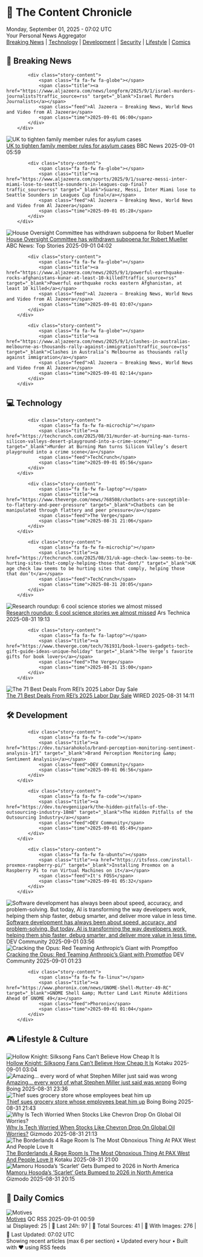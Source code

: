 <!-- Processing 54 RSS feeds at 2025-09-01 07:02:10 UTC -->
<!-- Processing: Saturday Morning Breakfast Cereal -->
<!-- Processing: Poorly Drawn Lines -->
<!-- Processing: Garfield -->
<!-- Processing: Dilbert -->
<!-- Processing: Cyanide & Happiness -->
<!-- Processing: Girl Genius -->
<!-- Processing: CNN Top Stories -->
<!-- Processing: CNN Breaking News -->
<!-- Processing: BBC World News -->
<!-- Processing: BBC Breaking News -->
<!-- Processing: Al Jazeera Breaking News -->
<!-- Processing: CBC News -->
<!-- Error processing https://rss.cbc.ca/lineup/topstories.xml: The read operation timed out -->
<!-- Processing: Reuters World News -->
<!-- Processing: Associated Press Breaking -->
<!-- Processing: TechCrunch -->
<!-- Processing: Ars Technica -->
<!-- Processing: Slashdot -->
<!-- Processing: Lobsters Python -->
<!-- Processing: Dev.to -->
<!-- Processing: It's FOSS -->
<!-- Processing: GitHub Blog -->
<!-- Processing: GitLab Blog -->
<!-- Processing: DZone -->
<!-- Processing: Gizmodo -->
<!-- Processing: Kotaku -->
<!-- Processing: Boing Boing -->
<!-- Processing: Krebs on Security -->
<!-- Processing: Schneier on Security -->
<!-- Generated 6 new posts out of 28 feeds processed -->
<div class="newspaper-header">
    <h1 class="newspaper-title">📰 The Content Chronicle</h1>
    <div class="newspaper-date">Monday, September 01, 2025 - 07:02 UTC</div>
    <div class="newspaper-subtitle">Your Personal News Aggregator</div>
</div>

<div class="newspaper-nav">
    <a href="#breaking">Breaking News</a> |
    <a href="#tech">Technology</a> |
    <a href="#dev">Development</a> |
    <a href="#security">Security</a> |
    <a href="#lifestyle">Lifestyle</a> |
    <a href="#webcomics">Comics</a>
</div>

<div class="news-section breaking-news" id="breaking">
<h2 class="section-header">🚨 Breaking News</h2>
<div class="stories-container">
<div class="story">
            
            <div class="story-content">
                <span class="fa fa-fw fa-globe"></span>
                <span class="title"><a href="https://www.aljazeera.com/news/longform/2025/9/1/israel-murders-journalists?traffic_source=rss" target="_blank">Israel Murders Journalists</a></span>
                <span class="feed">Al Jazeera – Breaking News, World News and Video from Al Jazeera</span>
                <span class="time">2025-09-01 06:00</span>
            </div>
        </div>
<div class="story">
            <img src="https://ichef.bbci.co.uk/ace/standard/240/cpsprodpb/ecc9/live/433c80f0-86fa-11f0-b936-3914273c9c85.jpg" alt="UK to tighten family member rules for asylum cases" class="story-image" loading="lazy" onerror="this.style.display='none'">
            <div class="story-content">
                <span class="fa fa-fw fa-flag"></span>
                <span class="title"><a href="https://www.bbc.com/news/articles/c626p66d6jxo?at_medium=RSS&at_campaign=rss" target="_blank">UK to tighten family member rules for asylum cases</a></span>
                <span class="feed">BBC News</span>
                <span class="time">2025-09-01 05:59</span>
            </div>
        </div>
<div class="story">
            
            <div class="story-content">
                <span class="fa fa-fw fa-globe"></span>
                <span class="title"><a href="https://www.aljazeera.com/sports/2025/9/1/suarez-messi-inter-miami-lose-to-seattle-sounders-in-leagues-cup-final?traffic_source=rss" target="_blank">Suarez, Messi, Inter Miami lose to Seattle Sounders in Leagues Cup final</a></span>
                <span class="feed">Al Jazeera – Breaking News, World News and Video from Al Jazeera</span>
                <span class="time">2025-09-01 05:28</span>
            </div>
        </div>
<div class="story">
            <img src="https://s.abcnews.com/images/Politics/GettyImages-81708297_1756694227734_hpMain_4x3t_384.jpg" alt="House Oversight Committee has withdrawn subpoena for Robert Mueller" class="story-image" loading="lazy" onerror="this.style.display='none'">
            <div class="story-content">
                <span class="fa fa-fw fa-tv"></span>
                <span class="title"><a href="https://abcnews.go.com/Politics/house-oversight-withdrawn-subpoena-robert-mueller-new-report/story?id=125148414" target="_blank">House Oversight Committee has withdrawn subpoena for Robert Mueller</a></span>
                <span class="feed">ABC News: Top Stories</span>
                <span class="time">2025-09-01 04:02</span>
            </div>
        </div>
<div class="story">
            
            <div class="story-content">
                <span class="fa fa-fw fa-globe"></span>
                <span class="title"><a href="https://www.aljazeera.com/news/2025/9/1/powerful-earthquake-rocks-afghanistans-kunar-at-least-10-killed?traffic_source=rss" target="_blank">Powerful earthquake rocks eastern Afghanistan, at least 10 killed</a></span>
                <span class="feed">Al Jazeera – Breaking News, World News and Video from Al Jazeera</span>
                <span class="time">2025-09-01 03:07</span>
            </div>
        </div>
<div class="story">
            
            <div class="story-content">
                <span class="fa fa-fw fa-globe"></span>
                <span class="title"><a href="https://www.aljazeera.com/news/2025/9/1/clashes-in-australias-melbourne-as-thousands-rally-against-immigration?traffic_source=rss" target="_blank">Clashes in Australia’s Melbourne as thousands rally against immigration</a></span>
                <span class="feed">Al Jazeera – Breaking News, World News and Video from Al Jazeera</span>
                <span class="time">2025-09-01 02:14</span>
            </div>
        </div>
</div>
</div>
<div class="news-section tech-news" id="tech">
<h2 class="section-header">💻 Technology</h2>
<div class="stories-container">
<div class="story">
            
            <div class="story-content">
                <span class="fa fa-fw fa-microchip"></span>
                <span class="title"><a href="https://techcrunch.com/2025/08/31/murder-at-burning-man-turns-silicon-valleys-desert-playground-into-a-crime-scene/" target="_blank">Murder at Burning Man turns Silicon Valley’s desert playground into a crime scene</a></span>
                <span class="feed">TechCrunch</span>
                <span class="time">2025-09-01 05:56</span>
            </div>
        </div>
<div class="story">
            
            <div class="story-content">
                <span class="fa fa-fw fa-laptop"></span>
                <span class="title"><a href="https://www.theverge.com/news/768508/chatbots-are-susceptible-to-flattery-and-peer-pressure" target="_blank">Chatbots can be manipulated through flattery and peer pressure</a></span>
                <span class="feed">The Verge</span>
                <span class="time">2025-08-31 21:06</span>
            </div>
        </div>
<div class="story">
            
            <div class="story-content">
                <span class="fa fa-fw fa-microchip"></span>
                <span class="title"><a href="https://techcrunch.com/2025/08/31/uk-age-check-law-seems-to-be-hurting-sites-that-comply-helping-those-that-dont/" target="_blank">UK age check law seems to be hurting sites that comply, helping those that don’t</a></span>
                <span class="feed">TechCrunch</span>
                <span class="time">2025-08-31 20:05</span>
            </div>
        </div>
<div class="story">
            <img src="https://cdn.arstechnica.net/wp-content/uploads/2025/08/turin1-500x500.jpg" alt="Research roundup: 6 cool science stories we almost missed" class="story-image" loading="lazy" onerror="this.style.display='none'">
            <div class="story-content">
                <span class="fa fa-fw fa-cog"></span>
                <span class="title"><a href="https://arstechnica.com/science/2025/08/research-roundup-6-cool-science-stories-we-almost-missed-2/" target="_blank">Research roundup: 6 cool science stories we almost missed</a></span>
                <span class="feed">Ars Technica</span>
                <span class="time">2025-08-31 19:13</span>
            </div>
        </div>
<div class="story">
            
            <div class="story-content">
                <span class="fa fa-fw fa-laptop"></span>
                <span class="title"><a href="https://www.theverge.com/tech/761931/book-lovers-gadgets-tech-gift-guide-ideas-unique-holiday" target="_blank">The Verge’s favorite gifts for book lovers</a></span>
                <span class="feed">The Verge</span>
                <span class="time">2025-08-31 15:00</span>
            </div>
        </div>
<div class="story">
            <img src="https://media.wired.com/photos/68a66e69d3699f0e9647c9e6/master/pass/The%20Best%20Deals%20From%20REI%E2%80%99s%202025%20Labor%20Day%20Sale.png" alt="The 71 Best Deals From REI’s 2025 Labor Day Sale" class="story-image" loading="lazy" onerror="this.style.display='none'">
            <div class="story-content">
                <span class="fa fa-fw fa-bolt"></span>
                <span class="title"><a href="https://www.wired.com/story/best-rei-labor-day-sale-deals-2025/" target="_blank">The 71 Best Deals From REI’s 2025 Labor Day Sale</a></span>
                <span class="feed">WIRED</span>
                <span class="time">2025-08-31 14:11</span>
            </div>
        </div>
</div>
</div>
<div class="news-section dev-news" id="dev">
<h2 class="section-header">🛠️ Development</h2>
<div class="stories-container">
<div class="story">
            
            <div class="story-content">
                <span class="fa fa-fw fa-code"></span>
                <span class="title"><a href="https://dev.to/sarahokolo/brand-perception-monitoring-sentiment-analysis-1f1" target="_blank">Brand Perception Monitoring &amp; Sentiment Analysisℹ️</a></span>
                <span class="feed">DEV Community</span>
                <span class="time">2025-09-01 06:56</span>
            </div>
        </div>
<div class="story">
            
            <div class="story-content">
                <span class="fa fa-fw fa-code"></span>
                <span class="title"><a href="https://dev.to/evgeniipark/the-hidden-pitfalls-of-the-outsourcing-industry-18m8" target="_blank">The Hidden Pitfalls of the Outsourcing Industry</a></span>
                <span class="feed">DEV Community</span>
                <span class="time">2025-09-01 05:49</span>
            </div>
        </div>
<div class="story">
            
            <div class="story-content">
                <span class="fa fa-fw fa-ubuntu"></span>
                <span class="title"><a href="https://itsfoss.com/install-proxmox-raspberry-pi/" target="_blank">Installing Proxmox on a Raspberry Pi to run Virtual Machines on it</a></span>
                <span class="feed">It's FOSS</span>
                <span class="time">2025-09-01 05:32</span>
            </div>
        </div>
<div class="story">
            <img src="https://media2.dev.to/dynamic/image/width=800%2Cheight=%2Cfit=scale-down%2Cgravity=auto%2Cformat=auto/https%3A%2F%2Fdev-to-uploads.s3.amazonaws.com%2Fuploads%2Fuser%2Fprofile_image%2F3391551%2Fb884abd7-f906-4094-afe5-256359f658f3.jpeg" alt="Software development has always been about speed, accuracy, and problem-solving. But today, AI is transforming the way developers work, helping them ship faster, debug smarter, and deliver more value in less time." class="story-image" loading="lazy" onerror="this.style.display='none'">
            <div class="story-content">
                <span class="fa fa-fw fa-code"></span>
                <span class="title"><a href="https://dev.to/jaideepparashar/software-development-has-always-been-about-speed-accuracy-and-problem-solving-but-today-ai-is-1h40" target="_blank">Software development has always been about speed, accuracy, and problem-solving. But today, AI is transforming the way developers work, helping them ship faster, debug smarter, and deliver more value in less time.</a></span>
                <span class="feed">DEV Community</span>
                <span class="time">2025-09-01 03:56</span>
            </div>
        </div>
<div class="story">
            <img src="https://media2.dev.to/dynamic/image/width=800%2Cheight=%2Cfit=scale-down%2Cgravity=auto%2Cformat=auto/https%3A%2F%2Fdev-to-uploads.s3.amazonaws.com%2Fuploads%2Farticles%2F7z2qwah52v4ctuy2q4ym.png" alt="Cracking the Opus: Red Teaming Anthropic’s Giant with Promptfoo" class="story-image" loading="lazy" onerror="this.style.display='none'">
            <div class="story-content">
                <span class="fa fa-fw fa-code"></span>
                <span class="title"><a href="https://dev.to/ayush7614/cracking-the-opus-red-teaming-anthropics-giant-with-promptfoo-jj8" target="_blank">Cracking the Opus: Red Teaming Anthropic’s Giant with Promptfoo</a></span>
                <span class="feed">DEV Community</span>
                <span class="time">2025-09-01 01:23</span>
            </div>
        </div>
<div class="story">
            
            <div class="story-content">
                <span class="fa fa-fw fa-linux"></span>
                <span class="title"><a href="https://www.phoronix.com/news/GNOME-Shell-Mutter-49-RC" target="_blank">GNOME Shell &amp; Mutter Land Last Minute Additions Ahead Of GNOME 49</a></span>
                <span class="feed">Phoronix</span>
                <span class="time">2025-09-01 01:04</span>
            </div>
        </div>
</div>
</div>
<div class="news-section lifestyle-news" id="lifestyle">
<h2 class="section-header">🎮 Lifestyle & Culture</h2>
<div class="stories-container">
<div class="story">
            <img src="https://kotaku.com/app/uploads/2025/08/Screenshot-2025-08-31-7.36.02-PM.jpg" alt="Hollow Knight: Silksong Fans Can’t Believe How Cheap It Is" class="story-image" loading="lazy" onerror="this.style.display='none'">
            <div class="story-content">
                <span class="fa fa-fw fa-gamepad"></span>
                <span class="title"><a href="https://kotaku.com/silksong-when-release-live-price-hollow-knight-steam-2000621785" target="_blank">Hollow Knight: Silksong Fans Can’t Believe How Cheap It Is</a></span>
                <span class="feed">Kotaku</span>
                <span class="time">2025-09-01 03:04</span>
            </div>
        </div>
<div class="story">
            <img src="https://i0.wp.com/boingboing.net/wp-content/uploads/2023/12/stephen-miller.jpg?fit=1500%2C957&amp;quality=60&amp;ssl=1" alt="Amazing… every word of what Stephen Miller just said was wrong" class="story-image" loading="lazy" onerror="this.style.display='none'">
            <div class="story-content">
                <span class="fa fa-fw fa-arrow-right"></span>
                <span class="title"><a href="https://boingboing.net/2025/08/31/amazing-every-word-of-what-stephen-miller-just-said-was-wrong.html" target="_blank">Amazing… every word of what Stephen Miller just said was wrong</a></span>
                <span class="feed">Boing Boing</span>
                <span class="time">2025-08-31 23:36</span>
            </div>
        </div>
<div class="story">
            <img src="https://i0.wp.com/boingboing.net/wp-content/uploads/2025/08/Dinos-Grocery-Mart-as-it-appears-on-Google-Stre.jpg?fit=1080%2C648&amp;quality=60&amp;ssl=1" alt="Thief sues grocery store whose employees beat him up" class="story-image" loading="lazy" onerror="this.style.display='none'">
            <div class="story-content">
                <span class="fa fa-fw fa-arrow-right"></span>
                <span class="title"><a href="https://boingboing.net/2025/08/31/thief-sues-grocery-store-whose-employees-beat-him-up.html" target="_blank">Thief sues grocery store whose employees beat him up</a></span>
                <span class="feed">Boing Boing</span>
                <span class="time">2025-08-31 21:43</span>
            </div>
        </div>
<div class="story">
            <img src="https://gizmodo.com/app/uploads/2025/08/oil.jpg" alt="Why Is Tech Worried When Stocks Like Chevron Drop On Global Oil Worries?" class="story-image" loading="lazy" onerror="this.style.display='none'">
            <div class="story-content">
                <span class="fa fa-fw fa-computer"></span>
                <span class="title"><a href="https://gizmodo.com/why-does-tech-follow-oil-markets-2000650975" target="_blank">Why Is Tech Worried When Stocks Like Chevron Drop On Global Oil Worries?</a></span>
                <span class="feed">Gizmodo</span>
                <span class="time">2025-08-31 21:13</span>
            </div>
        </div>
<div class="story">
            <img src="https://kotaku.com/app/uploads/2025/08/1000019580-e1756673991753.jpg" alt="The Borderlands 4 Rage Room Is The Most Obnoxious Thing At PAX West And People Love It" class="story-image" loading="lazy" onerror="this.style.display='none'">
            <div class="story-content">
                <span class="fa fa-fw fa-gamepad"></span>
                <span class="title"><a href="https://kotaku.com/borderlands-4-pax-west-rage-room-gearbox-2000621767" target="_blank">The Borderlands 4 Rage Room Is The Most Obnoxious Thing At PAX West And People Love It</a></span>
                <span class="feed">Kotaku</span>
                <span class="time">2025-08-31 21:00</span>
            </div>
        </div>
<div class="story">
            <img src="https://gizmodo.com/app/uploads/2025/08/Scarlet-Mamoru-Hosoda-Studio-Chizu-Sony-Pictures.jpg" alt="Mamoru Hosoda’s ‘Scarlet’ Gets Bumped to 2026 in North America" class="story-image" loading="lazy" onerror="this.style.display='none'">
            <div class="story-content">
                <span class="fa fa-fw fa-computer"></span>
                <span class="title"><a href="https://gizmodo.com/mamoru-hosodas-scarlet-gets-bumped-to-2026-in-north-america-2000651291" target="_blank">Mamoru Hosoda’s ‘Scarlet’ Gets Bumped to 2026 in North America</a></span>
                <span class="feed">Gizmodo</span>
                <span class="time">2025-08-31 20:15</span>
            </div>
        </div>
</div>
</div>
<div class="news-section webcomics-section" id="webcomics">
<h2 class="section-header">🎨 Daily Comics</h2>
<div class="stories-container">
<div class="story">
            <img src="http://www.questionablecontent.net/comics/5647.png" alt="Motives" class="story-image" loading="lazy" onerror="this.style.display='none'">
            <div class="story-content">
                <span class="fa fa-fw fa-music"></span>
                <span class="title"><a href="http://questionablecontent.net/view.php?comic=5647" target="_blank">Motives</a></span>
                <span class="feed">QC RSS</span>
                <span class="time">2025-09-01 00:59</span>
            </div>
        </div>
</div>
</div>

<div class="newspaper-footer">
    <div class="stats">
        📊 Displayed: 25 | 📅 Last 24h: 97 | 📡 Total Sources: 41 | 📸 With Images: 276 |
        🔄 Last Updated: 07:02 UTC
    </div>
    <div class="footer-note">
        Showing recent articles (max 6 per section) • Updated every hour • Built with ❤️ using RSS feeds
    </div>
</div>
